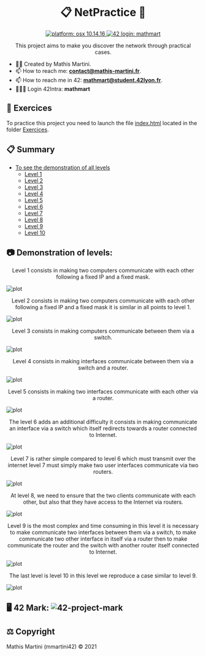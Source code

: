 # <h1 align="center">📋 NetPractice 📃</h1>

<p align="center">
  <a href="https://fr.wikipedia.org/wiki/MacOS_Mojave" target="_blank">
    <img alt="platform: osx 10.14.16" src="https://img.shields.io/badge/platform-osx%20v10.14.x-red?style=flat-square"/>
  </a>
  <a href="https://profile.intra.42.fr/users/mathmart" target="_blank">
    <img alt="42 login: mathmart" src="https://img.shields.io/badge/42%20login-mathmart-2DD57B?style=flat-square"/>
  </a>
</p>

<p align="center">
This project aims to make you discover the network through practical cases.
</p>

 - ✍🏻 Created by Mathis Martini. 
 - 📫 How to reach me: **contact@mathis-martini.fr**.
 - 📫 How to reach me in 42: **mathmart@student.42lyon.fr**.
 - 👨🏻‍💻 Login 42Intra: **mathmart**

<h2 align="left">🔑 Exercices</h2>

To practice this project you need to launch the file [index.html](./Exercices/index.html) located in the folder [Exercices](./Exercices).

<h2 align="left">📋 Summary</h2>

 - [To see the demonstration of all levels](#summary)
    - [Level 1](#1)
    - [Level 2](#2)
    - [Level 3](#3)
    - [Level 4](#4)
    - [Level 5](#5)
    - [Level 6](#6)
    - [Level 7](#7)
    - [Level 8](#8)
    - [Level 9](#9)
    - [Level 10](#10)

<h2 id="summary" align="left"> 📷 Demonstration of levels:</h2>

<p id="1" align="center">
 Level 1 consists in making two computers communicate with each other following a fixed IP and a fixed mask.
</p>
  
  ![plot](./Solutions_Png/level1.png)
  
<p id="2" align="center">
 Level 2 consists in making two computers communicate with each other following a fixed IP and a fixed mask
it is similar in all points to level 1.
</p>

![plot](./Solutions_Png/level2.png)

<p id="3" align="center">Level 3 consists in making computers communicate between them via a switch.</p>

![plot](./Solutions_Png/level3.png)

<p id="4" align="center">Level 4 consists in making interfaces communicate between them via a switch and a router.</p>

![plot](./Solutions_Png/level4.png)

<p id="5" align="center">Level 5 consists in making two interfaces communicate with each other via a router.</p>

![plot](./Solutions_Png/level5.png)

<p id="6" align="center">The level 6 adds an additional difficulty it consists in making communicate an interface via a
  switch which itself redirects towards a router connected to Internet.</p>

![plot](./Solutions_Png/level6.png)

<p id="7" align="center">Level 7 is rather simple compared to level 6 which must transmit over the internet 
level 7 must simply make two user interfaces communicate via two routers.</p>

![plot](./Solutions_Png/level7.png)

<p id="8" align="center">At level 8, we need to ensure that the two clients 
  communicate with each other, but also that they have access to the Internet via routers.</p>

![plot](./Solutions_Png/level8.png)

<p id="9" align="center">
  Level 9 is the most complex and time consuming
  in this level it is necessary to make communicate two interfaces between them via 
  a switch, to make communicate two other interface in itself via a router then to make communicate 
  the router and the switch with another router itself connected to Internet.
</p>

![plot](./Solutions_Png/level9.png)

<p id="10" align="center">The last level is level 10 in this level we reproduce a case similar to level 9.</p>

![plot](./Solutions_Png/level10.png)

<h2 align="left">
  🖥️ 42 Mark:
  <img alt="42-project-mark" src="https://badge42.vercel.app/api/v2/cl3w9zs6r005409laqkyvif38/project/2534521"/>
</h2>

<h2 align="left">⚖️ Copyright</h2>
<p align="left">
  Mathis Martini (mmartini42) © 2021
</p>
